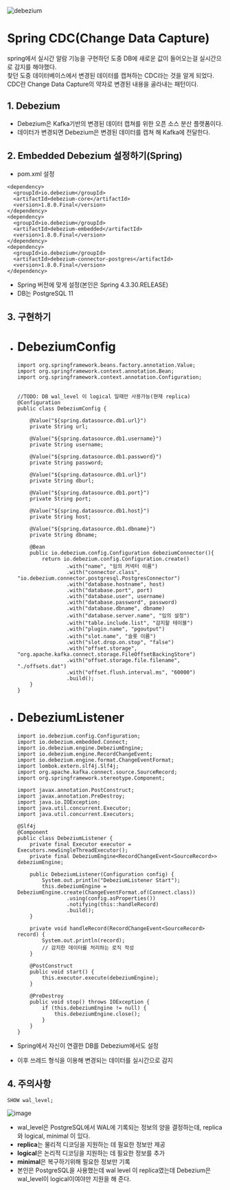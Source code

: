 ![debezium](https://github.com/DuHyeon2/DailyStudy/assets/83499405/8272a82d-9b52-4af3-b912-45d7022c5f38)

# Spring CDC(Change Data Capture)
spring에서 실시간 알람 기능을 구현하던 도중 DB에 새로운 값이 들어오는걸 실시간으로 감지를 해야했다. <br>
찾던 도중 데이터베이스에서 변경된 데이터를 캡쳐하는 CDC라는 것을 알게 되었다. <br>
CDC란 Change Data Capture의 약자로 변경된 내용을 골라내는 패턴이다. <br>


## 1. Debezium
- Debezium은 Kafka기반의 변경된 데이터 캡쳐를 위한 오픈 소스 분산 플랫폼이다.  <br>
- 데이터가 변경되면 Debezium은 변경된 데이터를 캡쳐 해 Kafka에 전달한다. <br>

## 2. Embedded Debezium 설정하기(Spring)
- pom.xml 설정
```
<dependency>
  <groupId>io.debezium</groupId>
  <artifactId>debezium-core</artifactId>
  <version>1.8.0.Final</version>
</dependency>
<dependency>
  <groupId>io.debezium</groupId>
  <artifactId>debezium-embedded</artifactId>
  <version>1.8.0.Final</version>
</dependency>
<dependency>
  <groupId>io.debezium</groupId>
  <artifactId>debezium-connector-postgres</artifactId>
  <version>1.8.0.Final</version>
</dependency>
```
- Spring 버전에 맞게 설정(본인은 Spring 4.3.30.RELEASE)
- DB는 PostgreSQL 11

## 3. 구현하기

- # DebeziumConfig
  ```
  import org.springframework.beans.factory.annotation.Value;
  import org.springframework.context.annotation.Bean;
  import org.springframework.context.annotation.Configuration;


  //TODO: DB wal_level 이 logical 일때만 사용가능(현재 replica)
  @Configuration
  public class DebeziumConfig {

      @Value("${spring.datasource.db1.url}")
      private String url;

      @Value("${spring.datasource.db1.username}")
      private String username;

      @Value("${spring.datasource.db1.password}")
      private String password;

      @Value("${spring.datasource.db1.url}")
      private String dburl;

      @Value("${spring.datasource.db1.port}")
      private String port;

      @Value("${spring.datasource.db1.host}")
      private String host;

      @Value("${spring.datasource.db1.dbname}")
      private String dbname;

      @Bean
      public io.debezium.config.Configuration debeziumConnector(){
          return io.debezium.config.Configuration.create()
                  .with("name", "임의 커넥터 이름")
                  .with("connector.class", "io.debezium.connector.postgresql.PostgresConnector")
                  .with("database.hostname", host)
                  .with("database.port", port)
                  .with("database.user", username)
                  .with("database.password", password)
                  .with("database.dbname", dbname)
                  .with("database.server.name", "임의 설정")
                  .with("table.include.list", "감지할 테이블")
                  .with("plugin.name", "pgoutput")
                  .with("slot.name", "슬롯 이름")
                  .with("slot.drop.on.stop", "false")
                  .with("offset.storage", "org.apache.kafka.connect.storage.FileOffsetBackingStore")
                  .with("offset.storage.file.filename", "./offsets.dat")
                  .with("offset.flush.interval.ms", "60000")
                  .build();
      }
  }
  ```

- # DebeziumListener
  ```
  import io.debezium.config.Configuration;
  import io.debezium.embedded.Connect;
  import io.debezium.engine.DebeziumEngine;
  import io.debezium.engine.RecordChangeEvent;
  import io.debezium.engine.format.ChangeEventFormat;
  import lombok.extern.slf4j.Slf4j;
  import org.apache.kafka.connect.source.SourceRecord;
  import org.springframework.stereotype.Component;

  import javax.annotation.PostConstruct;
  import javax.annotation.PreDestroy;
  import java.io.IOException;
  import java.util.concurrent.Executor;
  import java.util.concurrent.Executors;

  @Slf4j
  @Component
  public class DebeziumListener {
      private final Executor executor = Executors.newSingleThreadExecutor();
      private final DebeziumEngine<RecordChangeEvent<SourceRecord>> debeziumEngine;

      public DebeziumListener(Configuration config) {
          System.out.println("DebeziumListener Start");
          this.debeziumEngine = DebeziumEngine.create(ChangeEventFormat.of(Connect.class))
                  .using(config.asProperties())
                  .notifying(this::handleRecord)
                  .build();
      }

      private void handleRecord(RecordChangeEvent<SourceRecord> record) {
          System.out.println(record);
          // 감지한 데이터를 처리하는 로직 작성
      }

      @PostConstruct
      public void start() {
          this.executor.execute(debeziumEngine);
      }

      @PreDestroy
      public void stop() throws IOException {
          if (this.debeziumEngine != null) {
              this.debeziumEngine.close();
          }
      }
  }
  ```

- Spring에서 자신이 연결한 DB를 Debezium에서도 설정
- 이후 쓰레드 형식을 이용해 변경되는 데이터를 실시간으로 감지

## 4. 주의사항
```
SHOW wal_level;
```
![image](https://github.com/DuHyeon2/DailyStudy/assets/83499405/a7451684-60cc-4886-a8c4-872bbec8b2b5)

- wal_level은 PostgreSQL에서 WAL에 기록되는 정보의 양을 결정하는데, replica와 logical, minimal 이 있다. <br>
- **replica**는 물리적 디코딩을 지원하는 데 필요한 정보만 제공 <br>
- **logical**은 논리적 디코딩을 지원하는 데 필요한 정보를 추가 <br>
- **minimal**은 복구하기위해 필요한 정보만 기록 <br>
- 본인은 PostgreSQL을 사용했는데 wal level 이 replica였는데 Debezium은 wal_level이 logical이여야만 지원을 해 준다. <br>

